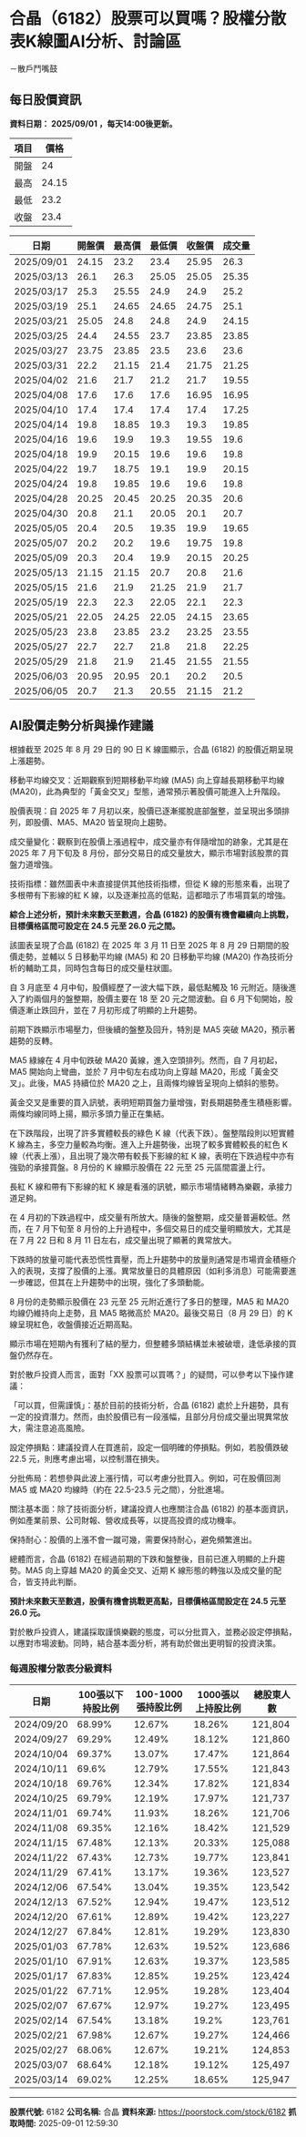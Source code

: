 # 合晶（6182）股票可以買嗎？股權分散表K線圖AI分析、討論區
－散戶鬥嘴鼓

## 每日股價資訊

**資料日期： 2025/09/01 ，每天14:00後更新。**

| 項目 | 價格 |
|------|------|
| 開盤 | 24 |
| 最高 | 24.15 |
| 最低 | 23.2 |
| 收盤 | 23.4 |

| 日期 | 開盤價 | 最高價 | 最低價 | 收盤價 | 成交量 |
|------|--------|--------|--------|--------|--------|
| 2025/09/01 | 24.15 | 23.2 | 23.4 | 25.95 | 26.3 |
| 2025/03/13 | 26.1 | 26.3 | 25.05 | 25.05 | 25.35 |
| 2025/03/17 | 25.3 | 25.55 | 24.9 | 24.9 | 25.2 |
| 2025/03/19 | 25.1 | 24.65 | 24.65 | 24.75 | 25.1 |
| 2025/03/21 | 25.05 | 24.8 | 24.8 | 24.9 | 24.15 |
| 2025/03/25 | 24.4 | 24.55 | 23.7 | 23.85 | 23.85 |
| 2025/03/27 | 23.75 | 23.85 | 23.5 | 23.6 | 23.6 |
| 2025/03/31 | 22.2 | 21.15 | 21.4 | 21.75 | 21.25 |
| 2025/04/02 | 21.6 | 21.7 | 21.2 | 21.7 | 19.55 |
| 2025/04/08 | 17.6 | 17.6 | 17.6 | 16.95 | 16.95 |
| 2025/04/10 | 17.4 | 17.4 | 17.4 | 17.4 | 17.25 |
| 2025/04/14 | 19.8 | 18.85 | 19.3 | 19.3 | 19.85 |
| 2025/04/16 | 19.6 | 19.9 | 19.3 | 19.55 | 19.6 |
| 2025/04/18 | 19.9 | 20.15 | 19.6 | 19.6 | 19.8 |
| 2025/04/22 | 19.7 | 18.75 | 19.1 | 19.9 | 20.15 |
| 2025/04/24 | 19.8 | 19.85 | 19.6 | 19.6 | 19.8 |
| 2025/04/28 | 20.25 | 20.45 | 20.25 | 20.35 | 20.6 |
| 2025/04/30 | 20.8 | 21.1 | 20.05 | 20.1 | 20.7 |
| 2025/05/05 | 20.4 | 20.5 | 19.35 | 19.9 | 19.65 |
| 2025/05/07 | 20.2 | 20.2 | 19.6 | 19.75 | 19.8 |
| 2025/05/09 | 20.3 | 20.4 | 19.9 | 20.15 | 20.25 |
| 2025/05/13 | 21.15 | 21.15 | 20.7 | 20.8 | 21.6 |
| 2025/05/15 | 21.6 | 21.9 | 21.25 | 21.9 | 21.7 |
| 2025/05/19 | 22.3 | 22.3 | 22.05 | 22.1 | 22.3 |
| 2025/05/21 | 22.05 | 24.25 | 22.05 | 24.15 | 23.65 |
| 2025/05/23 | 23.8 | 23.85 | 23.2 | 23.25 | 23.55 |
| 2025/05/27 | 22.7 | 22.7 | 21.8 | 21.8 | 22.25 |
| 2025/05/29 | 21.8 | 21.9 | 21.45 | 21.55 | 21.55 |
| 2025/06/03 | 20.95 | 20.95 | 20.1 | 20.2 | 20.5 |
| 2025/06/05 | 20.7 | 21.3 | 20.55 | 21.15 | 21.2 |

## AI股價走勢分析與操作建議

根據截至 2025 年 8 月 29 日的 90 日 K 線圖顯示，合晶 (6182) 的股價近期呈現上漲趨勢。

移動平均線交叉：近期觀察到短期移動平均線 (MA5) 向上穿越長期移動平均線 (MA20)，此為典型的「黃金交叉」型態，通常預示著股價可能進入上升階段。

股價表現：自 2025 年 7 月初以來，股價已逐漸擺脫底部盤整，並呈現出多頭排列，即股價、MA5、MA20 皆呈現向上趨勢。

成交量變化：觀察到在股價上漲過程中，成交量亦有伴隨增加的跡象，尤其是在 2025 年 7 月下旬及 8 月份，部分交易日的成交量放大，顯示市場對該股票的買盤力道增強。

技術指標：雖然圖表中未直接提供其他技術指標，但從 K 線的形態來看，出現了多根帶有下影線的紅 K 線，以及逐漸拉高的低點，這都暗示了市場買氣的增強。

**綜合上述分析，預計未來數天至數週，合晶 (6182) 的股價有機會繼續向上挑戰，目標價格區間可設定在 24.5 元至 26.0 元之間。**

該圖表呈現了合晶 (6182) 在 2025 年 3 月 11 日至 2025 年 8 月 29 日期間的股價走勢，並輔以 5 日移動平均線 (MA5) 和 20 日移動平均線 (MA20) 作為技術分析的輔助工具，同時包含每日的成交量柱狀圖。

自 3 月底至 4 月中旬，股價經歷了一波大幅下跌，最低點觸及 16 元附近。隨後進入了約兩個月的盤整期，股價主要在 18 至 20 元之間波動。自 6 月下旬開始，股價逐漸止跌回升，並在 7 月初形成了明顯的上升趨勢。

前期下跌顯示市場壓力，但後續的盤整及回升，特別是 MA5 突破 MA20，預示著趨勢的反轉。

MA5 綠線在 4 月中旬跌破 MA20 黃線，進入空頭排列。然而，自 7 月初起，MA5 開始向上彎曲，並於 7 月中旬左右成功向上穿越 MA20，形成「黃金交叉」。此後，MA5 持續位於 MA20 之上，且兩條均線皆呈現向上傾斜的態勢。

黃金交叉是重要的買入訊號，表明短期買盤力量增強，對長期趨勢產生積極影響。兩條均線同時上揚，顯示多頭力量正在集結。

在下跌階段，出現了許多實體較長的綠色 K 線（代表下跌）。盤整階段則以短實體 K 線為主，多空力量較為均衡。進入上升趨勢後，出現了較多實體較長的紅色 K 線（代表上漲），且出現了幾次帶有較長下影線的紅 K 線，表明在下跌過程中亦有強勁的承接買盤。8 月份的 K 線顯示股價在 22 元至 25 元區間震盪上行。

長紅 K 線和帶有下影線的紅 K 線是看漲的訊號，顯示市場情緒轉為樂觀，承接力道足夠。

在 4 月初的下跌過程中，成交量有所放大。隨後的盤整期，成交量普遍較低。然而，在 7 月下旬至 8 月份的上升過程中，多個交易日的成交量明顯放大，尤其是在 7 月 22 日和 8 月 11 日左右，成交量出現了顯著的異常放大。

下跌時的放量可能代表恐慌性賣壓，而上升趨勢中的放量則通常是市場資金積極介入的表現，支撐了股價的上漲。異常放量日的具體原因（如利多消息）可能需要進一步確認，但其在上升趨勢中的出現，強化了多頭動能。

8 月份的走勢顯示股價在 23 元至 25 元附近進行了多日的整理，MA5 和 MA20 均線仍維持向上走勢，且 MA5 略微高於 MA20。最後交易日（8 月 29 日）的 K 線呈現紅色，收盤價接近近期高點。

顯示市場在短期內有獲利了結的壓力，但整體多頭結構並未被破壞，逢低承接的買盤仍然存在。

對於散戶投資人而言，面對「XX 股票可以買嗎？」的疑問，可以參考以下操作建議：

「可以買，但需謹慎」：基於目前的技術分析，合晶 (6182) 處於上升趨勢，具有一定的投資潛力。然而，由於股價已有一段漲幅，且部分月份成交量出現異常放大，需注意追高風險。

設定停損點：建議投資人在買進前，設定一個明確的停損點。例如，若股價跌破 22.5 元，則應考慮出場，以控制潛在損失。

分批佈局：若想參與此波上漲行情，可以考慮分批買入。例如，可在股價回測 MA5 或 MA20 均線時（約在 22.5-23.5 元之間），分批進場。

關注基本面：除了技術面分析，建議投資人也應關注合晶 (6182) 的基本面資訊，例如產業前景、公司財報、營收成長等，以提高投資的成功機率。

保持耐心：股價的上漲不會一蹴可幾，需要保持耐心，避免頻繁進出。

總體而言，合晶 (6182) 在經過前期的下跌和盤整後，目前已進入明顯的上升趨勢。MA5 向上穿越 MA20 的黃金交叉、近期 K 線形態的轉強以及成交量的配合，皆支持此判斷。

**預計未來數天至數週，股價有機會挑戰更高點，目標價格區間設定在 24.5 元至 26.0 元。**

對於散戶投資人，建議採取謹慎樂觀的態度，可以分批買入，並務必設定停損點，以應對市場波動。同時，結合基本面分析，將有助於做出更明智的投資決策。

### 每週股權分散表分級資料

| 日期 | 100張以下持股比例 | 100-1000張持股比例 | 1000張以上持股比例 | 總股東人數 |
|------|-------------------|--------------------|--------------------|----------|
| 2024/09/20 | 68.99% | 12.67% | 18.26% | 121,804 |
| 2024/09/27 | 69.29% | 12.49% | 18.12% | 121,860 |
| 2024/10/04 | 69.37% | 13.07% | 17.47% | 121,864 |
| 2024/10/11 | 69.6% | 12.79% | 17.55% | 121,843 |
| 2024/10/18 | 69.76% | 12.34% | 17.82% | 121,834 |
| 2024/10/25 | 69.79% | 12.19% | 17.97% | 121,737 |
| 2024/11/01 | 69.74% | 11.93% | 18.26% | 121,706 |
| 2024/11/08 | 69.35% | 12.16% | 18.42% | 121,529 |
| 2024/11/15 | 67.48% | 12.13% | 20.33% | 125,088 |
| 2024/11/22 | 67.43% | 12.73% | 19.77% | 123,841 |
| 2024/11/29 | 67.41% | 13.17% | 19.36% | 123,527 |
| 2024/12/06 | 67.54% | 13.04% | 19.35% | 123,542 |
| 2024/12/13 | 67.52% | 12.94% | 19.47% | 123,512 |
| 2024/12/20 | 67.61% | 12.89% | 19.42% | 123,227 |
| 2024/12/27 | 67.84% | 12.81% | 19.29% | 123,830 |
| 2025/01/03 | 67.78% | 12.63% | 19.52% | 123,686 |
| 2025/01/10 | 67.91% | 12.63% | 19.37% | 123,585 |
| 2025/01/17 | 67.83% | 12.85% | 19.25% | 123,424 |
| 2025/01/22 | 67.71% | 12.95% | 19.28% | 123,404 |
| 2025/02/07 | 67.67% | 12.97% | 19.27% | 123,495 |
| 2025/02/14 | 67.54% | 13.18% | 19.2% | 123,761 |
| 2025/02/21 | 67.98% | 12.67% | 19.27% | 124,466 |
| 2025/02/27 | 68.06% | 12.67% | 19.21% | 124,853 |
| 2025/03/07 | 68.64% | 12.18% | 19.12% | 125,497 |
| 2025/03/14 | 69.02% | 12.25% | 18.65% | 125,947 |

---

**股票代號:** 6182
**公司名稱:** 合晶
**資料來源:** https://poorstock.com/stock/6182
**抓取時間:** 2025-09-01 12:59:30